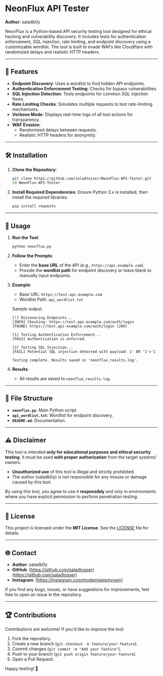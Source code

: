 
# NeonFlux API Tester

**Author**: saladb0y  

NeonFlux is a Python-based API security testing tool designed for ethical hacking and vulnerability discovery. It includes tests for authentication enforcement, SQL injection, rate limiting, and endpoint discovery using a customizable wordlist. The tool is built to evade WAFs like Cloudflare with randomized delays and realistic HTTP headers.

---

## 📜 Features

- **Endpoint Discovery**: Uses a wordlist to find hidden API endpoints.
- **Authentication Enforcement Testing**: Checks for bypass vulnerabilities.
- **SQL Injection Detection**: Tests endpoints for common SQL injection flaws.
- **Rate Limiting Checks**: Simulates multiple requests to test rate-limiting mechanisms.
- **Verbose Mode**: Displays real-time logs of all tool actions for transparency.
- **WAF Evasion**:
  - Randomized delays between requests.
  - Realistic HTTP headers for anonymity.

---

## 🛠️ Installation

1. **Clone the Repository**:
   ```bash
   git clone https://github.com/saladtosser/NeonFlux-API-Tester.git
   cd NeonFlux-API-Tester
   ```

2. **Install Required Dependencies**:
   Ensure Python 3.x is installed, then install the required libraries:
   ```bash
   pip install requests
   ```

---

## 🚀 Usage

1. **Run the Tool**:
   ```bash
   python neonflux.py
   ```

2. **Follow the Prompts**:
   - Enter the **base URL** of the API (e.g., `https://api.example.com`).
   - Provide the **wordlist path** for endpoint discovery or leave blank to manually input endpoints.

3. **Example**:
   - Base URL: `https://test.api-example.com`
   - Wordlist Path: `api_wordlist.txt`  

   Sample output:
   ```
   [!] Discovering Endpoints...
   [INFO] Checking: https://test.api-example.com/auth/login
   [FOUND] https://test.api-example.com/auth/login (200)

   [1] Testing Authentication Enforcement...
   [PASS] Authentication is enforced.

   [2] Testing SQL Injection...
   [FAIL] Potential SQL injection detected with payload: 1' OR '1'='1

   Testing complete. Results saved in 'neonflux_results.log'.
   ```

4. **Results**:
   - All results are saved to `neonflux_results.log`.

---

## 📂 File Structure

- **`neonflux.py`**: Main Python script.
- **`api_wordlist.txt`**: Wordlist for endpoint discovery.
- **`README.md`**: Documentation.

---

## ⚠️ Disclaimer

This tool is intended **only for educational purposes and ethical security testing**. It must be used **with proper authorization** from the target systems' owners.

- **Unauthorized use** of this tool is illegal and strictly prohibited.
- The author (saladb0y) is not responsible for any misuse or damage caused by this tool.

By using this tool, you agree to use it **responsibly** and only in environments where you have explicit permission to perform penetration testing.

---

## 📜 License

This project is licensed under the **MIT License**. See the [LICENSE](LICENSE) file for details.

---

## 🌐 Contact

- **Author**: saladb0y  
- **GitHub**: [https://github.com/saladtosser](https://github.com/saladtosser)
- **Instagram**: [https://Instagram.com/mydemiseismyown]

If you find any bugs, issues, or have suggestions for improvements, feel free to open an issue in the repository.

---

## 🏆 Contributions

Contributions are welcome! If you'd like to improve the tool:
1. Fork the repository.
2. Create a new branch (`git checkout -b feature/your-feature`).
3. Commit changes (`git commit -m "Add your feature"`).
4. Push to your branch (`git push origin feature/your-feature`).
5. Open a Pull Request.

Happy testing! 🚀
